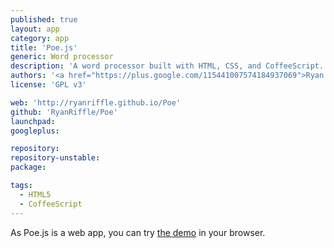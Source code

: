 ```yaml
---
published: true
layout: app
category: app
title: 'Poe.js'
generic: Word processor
description: 'A word processor built with HTML, CSS, and CoffeeScript. This application is following Writer Concept by spiceofdesign on DeviantArt.'
authors: '<a href="https://plus.google.com/115441007574184937069">Ryan Riffle</a>'
license: 'GPL v3'

web: 'http://ryanriffle.github.io/Poe'
github: 'RyanRiffle/Poe'
launchpad:
googleplus:

repository:
repository-unstable:
package:

tags:
  - HTML5
  - CoffeeScript
---
```


As Poe.js is a web app, you can try [the demo](http://ryanriffle.github.io/Poe/demo/app.html) in your browser.